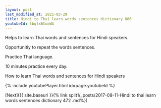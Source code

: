 ```yaml
---
layout: post
last_modified_at: 2021-03-29
title: Hindi to Thai learn words sentences dictionary 886 
youtubeId: lbqfx6CwaWA
---
```

 
 
Helps to learn Thai words and sentences for Hindi speakers.

Opportunitiy to repeat the words sentences. 

Practice Thai language. 
 
10 minutes practice every day. 
 
How to learn Thai words and sentences for Hindi speakers 
 
{% include youtubePlayer.html id=page.youtubeId %}
 
 
[Next]({{ site.baseurl }}{% link  split1/_posts/2017-08-11-Hindi to thai learn words sentences dictionary 472 .md%})
 
